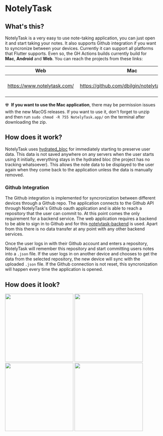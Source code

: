 # NotelyTask

## What's this?
NotelyTask is a very easy to use note-taking application, you can just open it and start taking your notes. It also supports Github integration if you want to syncronize between your devices. Currently it can support all platforms that Flutter supports. Even so, the GH Actions builds currently build for **Mac**, **Android** and **Web**. You can reach the projects from these links:


| Web | Mac | Android |
| --- | --- | --- |
| https://www.notelytask.com/ | https://github.com/dbilgin/notelytask/releases | <a href="https://play.google.com/store/apps/details?id=com.omedacore.notelytask" target="_blank"><img src="https://user-images.githubusercontent.com/15243788/144152573-56ecee58-8f9d-4227-bf65-5ece270ce376.png" height="65" /></a> |


:radioactive: &nbsp;**If you want to use the Mac application**, there may be permission issues with the new MacOS releases. If you want to use it, don't forget to unzip and then run `sudo chmod -R 755 NotelyTask.app/` on the terminal after downloading the zip.

## How does it work?
NotelyTask uses [hydrated_bloc](https://pub.dev/packages/hydrated_bloc) for immediately starting to preserve user data. This data is not saved anywhere on any servers when the user starts using it initially, everything stays in the hydrated bloc (the project has no tracking whatsoever). This allows the note data to be displayed to the user again when they come back to the application unless the data is manually removed.

### Github Integration
The Github integration is implemented for syncronization between different devices through a Github repo. The application connects to the Github API through NotelyTask's Github oauth application and is able to reach a repository that the user can commit to. At this point comes the only requirement for a backend service. The web application requires a backend to be able to sign in to Github and for this [notelytask-backend](https://github.com/dbilgin/notelytask-backend) is used. Apart from this there is no data transfer at any point with any other backend services.

Once the user logs in with their Github account and enters a repository, NotelyTask will remember this repository and start committing users notes into a `.json` file. If the user logs in on another device and chooses to get the data from the selected repository, the new device will sync with the uploaded `.json` file. If the Github connection is not reset, this syncronization will happen every time the application is opened.

## How does it look?
<div>
  <img src="https://user-images.githubusercontent.com/15243788/144157310-82e89cae-a18d-422c-8432-6d58a2830c4f.png" width="225" />
  <img src="https://user-images.githubusercontent.com/15243788/144157320-3546d9cd-86f1-463b-a051-8dedc457cf40.png" width="225" />
  <img src="https://user-images.githubusercontent.com/15243788/144157324-36481f03-9ab3-4223-ae93-319645de3f9b.png" width="225" />
  <img src="https://user-images.githubusercontent.com/15243788/144157716-bfcf05b1-aef9-48cd-be3c-1b08d327c763.png" width="225" />
</div>
